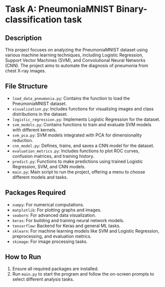 # Task A: PneumoniaMNIST Binary-classification task

## Description
This project focuses on analyzing the PneumoniaMNIST dataset using various machine learning techniques, including Logistic Regression, Support Vector Machines (SVM), and Convolutional Neural Networks (CNN). The project aims to automate the diagnosis of pneumonia from chest X-ray images.

## File Structure
- `load_data_pneumonia.py`: Contains the function to load the PneumoniaMNIST dataset.
- `visualization.py`: Includes functions for visualizing images and class distributions in the dataset.
- `logistic_regression.py`: Implements Logistic Regression for the dataset.
- `svm_models.py`: Contains functions to train and evaluate SVM models with different kernels.
- `svm_pca.py`: SVM models integrated with PCA for dimensionality reduction.
- `cnn_model.py`: Defines, trains, and saves a CNN model for the dataset.
- `evaluation_metrics.py`: Includes functions to plot ROC curves, confusion matrices, and training history.
- `predict.py`: Functions to make predictions using trained Logistic Regression, SVM, and CNN models.
- `main.py`: Main script to run the project, offering a menu to choose different models and tasks.

## Packages Required
- `numpy`: For numerical computations.
- `matplotlib`: For plotting graphs and images.
- `seaborn`: For advanced data visualization.
- `keras`: For building and training neural network models.
- `tensorflow`: Backend for Keras and general ML tasks.
- `sklearn`: For machine learning models like SVM and Logistic Regression, preprocessing, and evaluation metrics.
- `skimage`: For image processing tasks.

## How to Run
1. Ensure all required packages are installed.
2. Run `main.py` to start the program and follow the on-screen prompts to select different analysis tasks.
